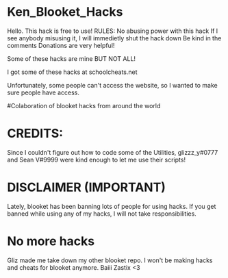 # Ken_Blooket_Hacks
Hello.  This hack is free to use!
RULES:
No abusing power with this hack
If I see anybody misusing it, I will immedietly shut the hack down 
Be kind in the comments
Donations are very helpful!

Some of these hacks are mine BUT NOT ALL!

I got some of these hacks at schoolcheats.net

Unfortunately, some people can't access the website, so I wanted to make sure people have access.

#Colaboration of blooket hacks from around the world


# CREDITS:

Since I couldn't figure out how to code some of the Utilities, glizzz_y#0777 and Sean V#9999 were kind enough to let me use their scripts!

# DISCLAIMER (IMPORTANT)

Lately, blooket has been banning lots of people for using hacks.  If you get banned while using any of my hacks, I will not take responsibilities.

# No more hacks

Gliz made me take down my other blooket repo.  I won't be making hacks and cheats for blooket anymore.  Baiii Zastix <3
